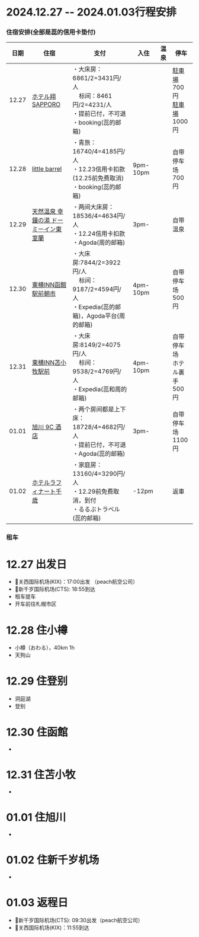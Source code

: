 # 2024.12.27 -- 2024.01.03行程安排

### 住宿安排(全部是蕊的信用卡垫付)

| 日期 | 住宿 | 支付 | 入住 | 温泉 | 停车 |
| --- | --- | --- | --- | --- | --- |
| 12.27 | [ホテル翔SAPPORO](https://maps.app.goo.gl/G8nZRAqmHB1skLa97) |・大床房：6861/2=3431円/人<br>&nbsp;&nbsp;&nbsp;&nbsp;标间：8461円/2=4231/人<br>・提前已付，不可退<br>・booking(蕊的邮箱) | |  |[駐車場](https://maps.app.goo.gl/79rKtswp73nqWBME6)700円<br>[駐車場](https://maps.app.goo.gl/cD8Wnj7Jkg61L3AW6)1000円|
| 12.28 | [little barrel](https://maps.app.goo.gl/uDoY8rXt1qeXX6D78) |・青旅：16740/4=4185円/人<br>・12.23信用卡扣款 (12.25前免费取消)<br>・booking(蕊的邮箱)| 9pm-10pm | | 自带停车场<br>700円 |
| 12.29 | [天然温泉 幸鐘の湯 ドーミーイン東室蘭](https://maps.app.goo.gl/d4ijQhSdZynNjiVD8) |・两间大床房：18536/4=4634円/人<br>・12.24信用卡扣款<br>・Agoda(周的邮箱)| 3pm- | | 自带温泉 | 自带停车场<br>800円 |
| 12.30 | [東横INN函館駅前朝市](https://maps.app.goo.gl/mVh8eBtie8jFZzscA) |・大床房:7844/2=3922円/人<br>&nbsp;&nbsp;&nbsp;&nbsp;标间：9187/2=4594円/人<br>・Expedia(蕊的邮箱)，Agoda平台(周的邮箱)| 4pm-10pm | | 自带停车场<br>500円 |
| 12.31 | [東横INN苫小牧駅前](https://maps.app.goo.gl/tvqCmybPCPpQTxZi6) |・大床房:8149/2=4075円/人<br>&nbsp;&nbsp;&nbsp;&nbsp;标间：9538/2=4769円/人<br>・Expedia(蕊和周的邮箱) | 4pm-10pm | | 自带停车场<br>ホテル裏手<br>500円 |
| 01.01 | [旭川 9C 酒店](https://maps.app.goo.gl/QF21rjZD7mk5xcNE6) |・两个房间都是上下床：18728/4=4682円/人<br>・提前已付，不可退<br>・Agoda(蕊的邮箱)| 3pm- | | 自带停车场<br>1100円 |
| 01.02 | [ホテルラフィナート千歳](https://maps.app.goo.gl/UENuAjHj3DBiTjbx7) |・家庭房：13160/4=3290円/人<br>・12.29前免费取消，到付<br>・るるぶトラベル(蕊的邮箱)| -12pm | | 返車 |

### 租车


# 12.27 出发日
- 🛫关西国际机场(KIX)：17:00出发 （peach航空公司）
- 🛬新千岁国际机场(CTS): 18:55到达
- 租车提车
- 开车前往札幌市区

# 12.28 住小樽
- 小樽（おわる），40km 1h
- 天狗山

# 12.29 住登别
- 洞庭湖
- 登别

# 12.30 住函館
- 

# 12.31 住苫小牧
- 

# 01.01 住旭川
- 

# 01.02 住新千岁机场
- 

# 01.03 返程日
- 🛫新千岁国际机场(CTS): 09:30出发（peach航空公司）
- 🛬关西国际机场(KIX)：11:55到达
